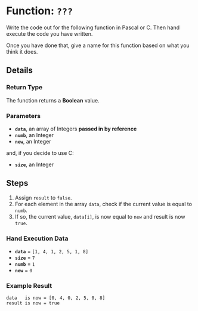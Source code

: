 # Function: `???`

Write the code out for the following function in Pascal or C. Then hand execute the code you
have written.

Once you have done that, give a name for this function based on what you think
it does.

## Details

### Return Type

The function returns a **Boolean** value.

### Parameters

- **`data`**, an array of Integers **passed in by reference**
- **`numb`**, an Integer
- **`new`**, an Integer

and, if you decide to use C:

- **`size`**, an Integer

## Steps

1. Assign `result` to `false`.
2. For each element in the array `data`, check if the current value is equal to `numb`.
3. If so, the current value, `data[i]`, is now equal to `new` and result is now `true`.

### Hand Execution Data

- **`data`** = `[1, 4, 1, 2, 5, 1, 8]`
- **`size`** = `7`
- **`numb`** = `1`
- **`new`**  = `0`

### Example Result

```
data   is now = [0, 4, 0, 2, 5, 0, 8]
result is now = true
```
